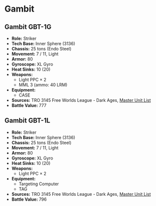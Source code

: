 # Gambit
## Gambit GBT-1G
- **Role:** Striker
- **Tech Base:** Inner Sphere (3136)
- **Chassis:** 25 tons (Endo Steel)
- **Movement:** 7 / 11, Light
- **Armor:** 80
- **Gyroscope:** XL Gyro
- **Heat Sinks:** 10 (20)
- **Weapons:**
  - Light PPC × 2
  - MML 3 (ammo: 40 LRM)
- **Equipment:**
  - CASE
- **Sources:** TRO 3145 Free Worlds League - Dark Ages, [Master Unit List](http://masterunitlist.info/Unit/Details/6500/gambit-gbt-1g)
- **Battle Value:** 777

## Gambit GBT-1L
- **Role:** Striker
- **Tech Base:** Inner Sphere (3136)
- **Chassis:** 25 tons (Endo Steel)
- **Movement:** 7 / 11, Light
- **Armor:** 80
- **Gyroscope:** XL Gyro
- **Heat Sinks:** 10 (20)
- **Weapons:**
  - Light PPC × 2
- **Equipment:**
  - Targeting Computer
  - TAG
- **Sources:** TRO 3145 Free Worlds League - Dark Ages, [Master Unit List](http://masterunitlist.info/Unit/Details/6501/gambit-gbt-1l)
- **Battle Value:** 796

